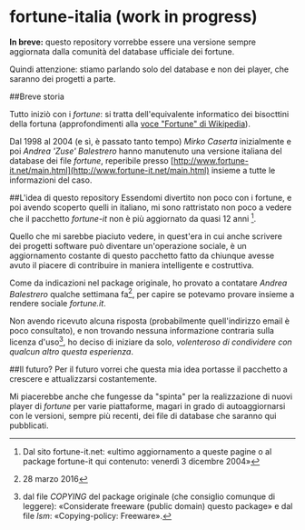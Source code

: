 # fortune-italia (work in progress)
**In breve:** questo repository vorrebbe essere una versione sempre aggiornata dalla comunità del database ufficiale dei fortune.

Quindi attenzione: stiamo parlando solo del database e non dei player, che saranno dei progetti a parte.

##Breve storia

Tutto iniziò con i *fortune*: si tratta dell'equivalente informatico dei bisocttini della fortuna (approfondimenti alla [voce "Fortune" di Wikipedia](https://en.wikipedia.org/wiki/Fortune_%28Unix%29#Purpose)).

Dal 1998 al 2004 (e sì, è passato tanto tempo) *Mirko Caserta* inizialmente e poi *Andrea 'Zuse' Balestrero* hanno manutenuto una versione italiana del database dei file *fortune*, reperibile presso [http://www.fortune-it.net/main.html](http://www.fortune-it.net/main.html) insieme a tutte le informazioni del caso.

##L'idea di questo repository
Essendomi divertito non poco con i fortune, e poi avendo scoperto quelli in italiano, mi sono rattristato non poco a vedere che il pacchetto *fortune-it* non è più aggiornato da quasi 12 anni [^lastupdate].

[^lastupdate]: Dal sito fortune-it.net: «ultimo aggiornamento a queste pagine o al package fortune-it qui contenuto: venerdì 3 dicembre 2004»

Quello che mi sarebbe piaciuto vedere, in quest'era in cui anche scrivere dei progetti software può diventare un'operazione sociale, è un aggiornamento costante di questo pacchetto fatto da chiunque avesse avuto il piacere di contribuire in maniera intelligente e costruttiva.

Come da indicazioni nel package originale, ho provato a contatare *Andrea Balestrero* qualche settimana fa[^datecontact], per capire se potevamo provare insieme a rendere sociale *fortune.it*.

Non avendo ricevuto alcuna risposta (probabilmente quell'indirizzo email è poco consultato), e non trovando nessuna informazione contraria sulla licenza d'uso[^originallicense], ho deciso di iniziare da solo, _volenteroso di condividere con qualcun altro questa esperienza_.

[^datecontact]: 28 marzo 2016
[^originallicense]: dal file *COPYING* del package originale (che consiglio comunque di leggere): «Considerate freeware (public domain) questo package» e dal file *lsm*: «Copying-policy:	Freeware».

##Il futuro?
Per il futuro vorrei che questa mia idea portasse il pacchetto a crescere e attualizzarsi costantemente.

Mi piacerebbe anche che fungesse da "spinta" per la realizzazione di nuovi player di *fortune* per varie piattaforme, magari in grado di autoaggiornarsi con le versioni, sempre più recenti, dei file di database che saranno qui pubblicati.